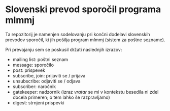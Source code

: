 Slovenski prevod sporočil programa mlmmj
========================================

Ta repozitorij je namenjen sodelovanju pri končni dodelavi slovenskih
prevodov sporočil, ki jih pošilja program mlmmj (sistem za poštne sezname).

Pri prevajanju sem se poskusil držati naslednjih izrazov:

* mailing list: poštni seznam
* message: sporočilo
* post: prispevek
* subscribe, join: prijaviti se / prijava
* unsubscribe: odjaviti se / odjava
* subscriber: naročnik
* gatekeeper: nadzornik (izraz *vratar* se mi v kontekstu besedila ni zdel
  docela primeren; o tem lahko še razpravljamo)
* digest: strnjeni prispevki
